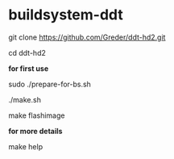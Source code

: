 # buildsystem-ddt

git clone https://github.com/Greder/ddt-hd2.git

cd ddt-hd2

**for first use**

sudo ./prepare-for-bs.sh

./make.sh

make flashimage

**for more details**

make help
